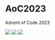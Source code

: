 # AoC2023
Advent of Code 2023

<!--- advent_readme_stars table --->


![](https://img.shields.io/badge/day%20📅-16-blue) ![](https://img.shields.io/badge/stars%20⭐-1-yellow) ![](https://img.shields.io/badge/days%20completed-0-red)
